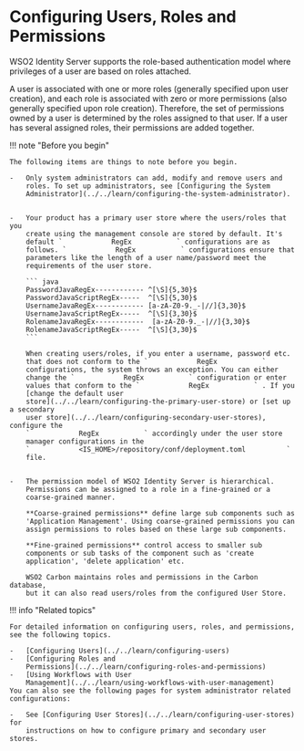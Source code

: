 # Configuring Users, Roles and Permissions

WSO2 Identity Server supports the role-based authentication model where
privileges of a user are based on roles attached.

A user is associated with one or more roles (generally specified upon
user creation), and each role is associated with zero or more
permissions (also generally specified upon role creation). Therefore,
the set of permissions owned by a user is determined by the roles
assigned to that user. If a user has several assigned roles, their
permissions are added together.

!!! note "Before you begin"

    The following items are things to note before you begin.

    -   Only system administrators can add, modify and remove users and
        roles. To set up administrators, see [Configuring the System
        Administrator](../../learn/configuring-the-system-administrator).  
        

    -   Your product has a primary user store where the users/roles that you
        create using the management console are stored by default. It's
        default `            RegEx           ` configurations are as
        follows. `            RegEx           ` configurations ensure that
        parameters like the length of a user name/password meet the
        requirements of the user store.

        ``` java
        PasswordJavaRegEx------------ ^[\S]{5,30}$
        PasswordJavaScriptRegEx-----  ^[\S]{5,30}$
        UsernameJavaRegEx------------ [a-zA-Z0-9._-|//]{3,30}$
        UsernameJavaScriptRegEx-----  ^[\S]{3,30}$
        RolenameJavaRegEx------------  [a-zA-Z0-9._-|//]{3,30}$
        RolenameJavaScriptRegEx-----  ^[\S]{3,30}$
        ```

        When creating users/roles, if you enter a username, password etc.
        that does not conform to the `            RegEx           `
        configurations, the system throws an exception. You can either
        change the `            RegEx           ` configuration or enter
        values that conform to the `            RegEx           ` . If you
        [change the default user
        store](../../learn/configuring-the-primary-user-store) or [set up a secondary
        user store](../../learn/configuring-secondary-user-stores), configure the
        `            RegEx           ` accordingly under the user store
        manager configurations in the
        `            <IS_HOME>/repository/conf/deployment.toml          `
        file.  
        

    -   The permission model of WSO2 Identity Server is hierarchical.
        Permissions can be assigned to a role in a fine-grained or a
        coarse-grained manner.

        **Coarse-grained permissions** define large sub components such as
        'Application Management'. Using coarse-grained permissions you can
        assign permissions to roles based on these large sub components.

        **Fine-grained permissions** control access to smaller sub
        components or sub tasks of the component such as 'create
        application', 'delete application' etc.

        WSO2 Carbon maintains roles and permissions in the Carbon database,
        but it can also read users/roles from the configured User Store.

!!! info "Related topics"

    For detailed information on configuring users, roles, and permissions,
    see the following topics.

    -   [Configuring Users](../../learn/configuring-users)
    -   [Configuring Roles and
        Permissions](../../learn/configuring-roles-and-permissions)
    -   [Using Workflows with User
        Management](../../learn/using-workflows-with-user-management)
    You can also see the following pages for system administrator related
    configurations:

    -   See [Configuring User Stores](../../learn/configuring-user-stores) for
        instructions on how to configure primary and secondary user stores.
